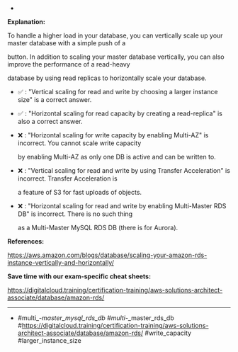 *

**Explanation:**

To handle a higher load in your database, you can vertically scale up your master database with a simple push of a

button. In addition to scaling your master database vertically, you can also improve the performance of a read-heavy

database by using read replicas to horizontally scale your database.

* ✅ :  "Vertical scaling for read and write by choosing a larger instance size" is a correct answer.

* ✅ :  "Horizontal scaling for read capacity by creating a read-replica" is also a correct answer.

* ❌ :  "Horizontal scaling for write capacity by enabling Multi-AZ" is incorrect. You cannot scale write capacity

  by enabling Multi-AZ as only one DB is active and can be written to.

* ❌ :  "Vertical scaling for read and write by using Transfer Acceleration" is incorrect. Transfer Acceleration is

  a feature of S3 for fast uploads of objects.

* ❌ :  "Horizontal scaling for read and write by enabling Multi-Master RDS DB" is incorrect. There is no such thing

  as a Multi-Master MySQL RDS DB (there is for Aurora).

**References:**

<https://aws.amazon.com/blogs/database/scaling-your-amazon-rds-instance-vertically-and-horizontally/>

**Save time with our exam-specific cheat sheets:**

<https://digitalcloud.training/certification-training/aws-solutions-architect-associate/database/amazon-rds/>

----
* #multi_-_master_mysql_rds_db #multi_-_master_rds_db #<https://digitalcloud.training/certification-training/aws-solutions-architect-associate/database/amazon-rds/> #write_capacity #larger_instance_size
